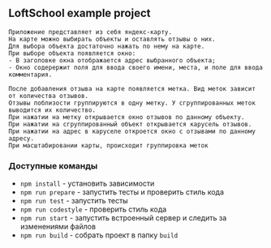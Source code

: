 ## LoftSchool example project

    Приложение представляет из себя яндекс-карту.
    На карте можно выбирать объекты и оставлять отзывы о них.
    Для выбора объекта достаточно нажать по нему на карте.
    При выборе объекта появляется окно:
    - В заголовке окна отображается адрес выбранного объекта;
    - Окно содерержит поля для ввода своего имени, места, и поле для ввода комментария.

    После добавления отзыва на карте появляется метка. Вид меток зависит от количества отзывов.
    Отзывы поблизости группируются в одну метку. У сгруппированных меток выводится их количество.
    При нажатии на метку открывается окно отзывов по данному объекту.
    При нажатии на сгруппированный объект открывается карусель отзывов. При нажатии на адрес в каруселе откроется окно с отзывами по данному адресу.
    При масштабировании карты, происходит группировка меток

### Доступные команды

* `npm install` - установить зависимости
* `npm run prepare` - запустить тесты и проверить стиль кода
* `npm run test` - запустить тесты
* `npm run codestyle` - проверить стиль кода
* `npm run start` - запустить встроенный сервер и следить за изменениями файлов
* `npm run build` - собрать проект в папку `build`
